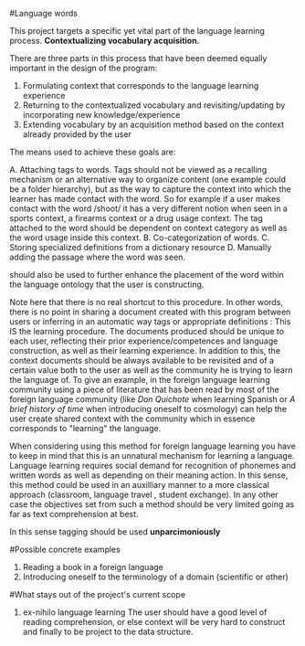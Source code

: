 #Language words

This project targets a specific yet vital part of the language learning process. **Contextualizing vocabulary acquisition.**

There are three parts in this process that have been deemed equally important in the design of the program:
1. Formulating context that corresponds to the language learning experience
2. Returning to the contextualized vocabulary and revisiting/updating by incorporating new knowledge/experience
3. Extending vocabulary by an acquisition method based on the context already provided by the user

  The means used to achieve these goals are:

  A. Attaching tags to words. Tags should not be viewed as a recalling mechanism or an alternative way to organize content (one example could be a folder hierarchy), but as the way to capture the context into which the learner has made contact with the word. So for example if a user makes contact with the word /shoot/ it has a very different notion when seen in a sports context, a firearms context or a drug usage context. The tag attached to the word should be dependent on context category as well as the word usage inside this context.
  B. Co-categorization of words. 
  C. Storing specialized definitions from a dictionary resource 
  D. Manually adding the passage where the word was seen. 
  
  should also be used to further enhance the placement of the word within the language ontology that the user is constructing.

Note here that there is no real shortcut to this procedure. In other words, there is no point in sharing a document created with this program between users or inferring in an automatic way tags or appropriate definitions : This IS the learning procedure. The documents produced should be unique to each user, reflecting their prior experience/competences and language construction, as well as their learning experience. In addition to this, the context documents should be always available to be revisited and of a certain value both to the user as well as the community he is trying to learn the language of. To give an example, in the foreign language learning community using a piece of literature that has been read by most of the foreign language community (like *Don Quichote* when learning Spanish or *A brief history of time* when introducing oneself to cosmology) can help the user create shared context with the community which in essence corresponds to "learning" the language.

When considering using this method for foreign language learning you have to keep in mind that this is an unnatural mechanism for learning a language. Language learning requires social demand for recognition of phonemes and written words as well as depending on their meaning action. In this sense, this method could be used in an auxilliary manner to a more classical approach (classroom, language travel , student exchange). In any other case the objectives set from such a method should be very limited going as far as text comprehension at best.

In this sense tagging should be used **unparcimoniously** 

#Possible concrete examples
1. Reading a book in a foreign language
2. Introducing oneself to the terminology of a domain (scientific or other)

#What stays out of the project's current scope
1. ex-nihilo language learning
  The user should have a good level of reading comprehension, or else context will be very hard to construct and finally to be project to the data structure.
